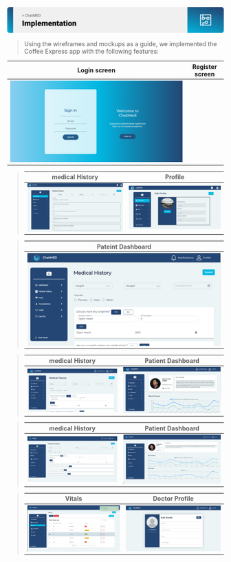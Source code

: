 


<!-- Implementation -->
<img src="./readme/title4.svg"/>

> Using the wireframes and mockups as a guide, we implemented the Coffee Express app with the following features:

| Login screen  | Register screen |  
| ---| ---|
| ![login](https://github.com/MoeShoumar/ChatM.E.D/blob/main/readme/signinlap.png) | 

> | medical History                                                                          | Profile                                                                              |
> | ---------------------------------------------------------------------------------------- | ------------------------------------------------------------------------------------ |
> | ![medical History](https://github.com/MoeShoumar/ChatM.E.D/blob/main/readme/medical.png) | ![Profile](https://github.com/MoeShoumar/ChatM.E.D/blob/main/readme/profileedit.png) |



> | Pateint Dashboard                                                                        |
> | ------------------------------------------------------------------------------ |
> | ![ChatMED](https://github.com/MoeShoumar/ChatM.E.D/blob/main/readme/medicallap.png) |


> | medical History                                                                          | Patient Dashboard                                                                              |
> | ---------------------------------------------------------------------------------------- | ------------------------------------------------------------------------------------ |
> | ![medical History](https://github.com/MoeShoumar/ChatM.E.D/blob/main/readme/medicallap.png) | ![Profile](https://github.com/MoeShoumar/ChatM.E.D/blob/main/readme/dashLap.png) |


> | medical History                                                                          | Patient Dashboard                                                                              |
> | ---------------------------------------------------------------------------------------- | ------------------------------------------------------------------------------------ |
> | ![medical History](https://github.com/MoeShoumar/ChatM.E.D/blob/main/readme/medicalDesk.png) | ![Profile](https://github.com/MoeShoumar/ChatM.E.D/blob/main/readme/dashDesk.png) |


> | Vitals                                                                         | Doctor Profile                                                                             |
> | ---------------------------------------------------------------------------------------- | ------------------------------------------------------------------------------------ |
> | ![medical History](https://github.com/MoeShoumar/ChatM.E.D/blob/main/readme/vitalsdesk.png) | ![Profile](https://github.com/MoeShoumar/ChatM.E.D/blob/main/readme/docProfilelap.png) |
